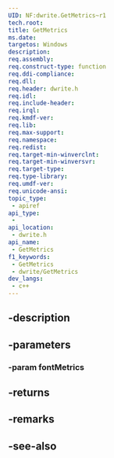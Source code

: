```yaml
---
UID: NF:dwrite.GetMetrics~r1
tech.root: 
title: GetMetrics
ms.date: 
targetos: Windows
description: 
req.assembly: 
req.construct-type: function
req.ddi-compliance: 
req.dll: 
req.header: dwrite.h
req.idl: 
req.include-header: 
req.irql: 
req.kmdf-ver: 
req.lib: 
req.max-support: 
req.namespace: 
req.redist: 
req.target-min-winverclnt: 
req.target-min-winversvr: 
req.target-type: 
req.type-library: 
req.umdf-ver: 
req.unicode-ansi: 
topic_type:
 - apiref
api_type:
 - 
api_location:
 - dwrite.h
api_name:
 - GetMetrics
f1_keywords:
 - GetMetrics
 - dwrite/GetMetrics
dev_langs:
 - c++
---
```


## -description

## -parameters

### -param fontMetrics

## -returns

## -remarks

## -see-also

